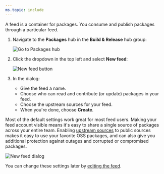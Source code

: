 ```yaml
---
ms.topic: include
---
```


A feed is a container for packages.
You consume and publish packages through a particular feed.

1. Navigate to the **Packages** hub in the **Build & Release** hub group:

   ![Go to Packages hub](_img/goto-feed-hub.png)

1. Click the dropdown in the top left and select **New feed**:

   ![New feed button](_img/new-feed-button.png)

1. In the dialog:
   - Give the feed a name.
   - Choose who can read and contribute (or update) packages in your feed.
   - Choose the upstream sources for your feed.
   - When you're done, choose **Create**.

Most of the default settings work great for most feed users. Making your feed account visible means it's easy to share a single source of packages across your entire team. Enabling [upstream sources](../concepts/upstream-sources.md) to public sources makes it easy to use your favorite OSS packages, and can also give you additional protection against outages and corrupted or compromised packages.

   ![New feed dialog](_img/new-feed-dialog.png)

   You can change these settings later by [editing the feed](../feeds/edit-feed.md).
